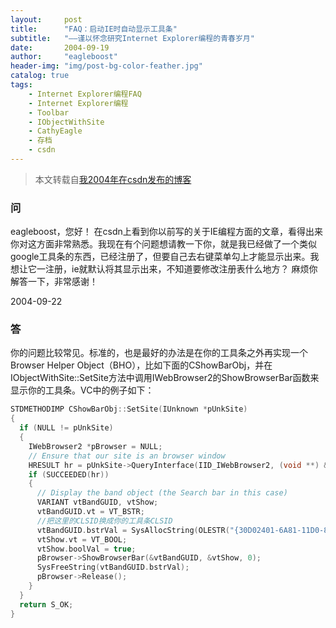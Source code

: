 ```yaml
---
layout:     post
title:      "FAQ：启动IE时自动显示工具条"
subtitle:   "——谨以怀念研究Internet Explorer编程的青春岁月"
date:       2004-09-19
author:     "eagleboost"
header-img: "img/post-bg-color-feather.jpg"
catalog: true
tags:
    - Internet Explorer编程FAQ
    - Internet Explorer编程
    - Toolbar
    - IObjectWithSite
    - CathyEagle
    - 存档
    - csdn
---
```


> 本文转载自[我2004年在csdn发布的博客](https://blog.csdn.net/CathyEagle/article/details/113557)

### 问

eagleboost，您好！  在csdn上看到你以前写的关于IE编程方面的文章，看得出来你对这方面非常熟悉。我现在有个问题想请教一下你，就是我已经做了一个类似google工具条的东西，已经注册了，但要自己去右键菜单勾上才能显示出来。我想让它一注册，ie就默认将其显示出来，不知道要修改注册表什么地方？ 麻烦你解答一下，非常感谢！

2004-09-22

### 答

你的问题比较常见。标准的，也是最好的办法是在你的工具条之外再实现一个Browser Helper Object（BHO），比如下面的CShowBarObj，并在IObjectWithSite::SetSite方法中调用IWebBrowser2的ShowBrowserBar函数来显示你的工具条。VC中的例子如下：

```c++
STDMETHODIMP CShowBarObj::SetSite(IUnknown *pUnkSite)
{   
  if (NULL != pUnkSite)   
  {      
    IWebBrowser2 *pBrowser = NULL;      
    // Ensure that our site is an browser window      
    HRESULT hr = pUnkSite->QueryInterface(IID_IWebBrowser2, (void **) &pBrowser);      
    if (SUCCEEDED(hr))      
    {         
      // Display the band object (the Search bar in this case)         
      VARIANT vtBandGUID, vtShow;         
      vtBandGUID.vt = VT_BSTR;         
      //把这里的CLSID换成你的工具条CLSID         
      vtBandGUID.bstrVal = SysAllocString(OLESTR("{30D02401-6A81-11D0-8274-00C04FD5AE38}"));         
      vtShow.vt = VT_BOOL;         
      vtShow.boolVal = true;         
      pBrowser->ShowBrowserBar(&vtBandGUID, &vtShow, 0);         
      SysFreeString(vtBandGUID.bstrVal);         
      pBrowser->Release();      
    }   
  }   
  return S_OK;
}
```
